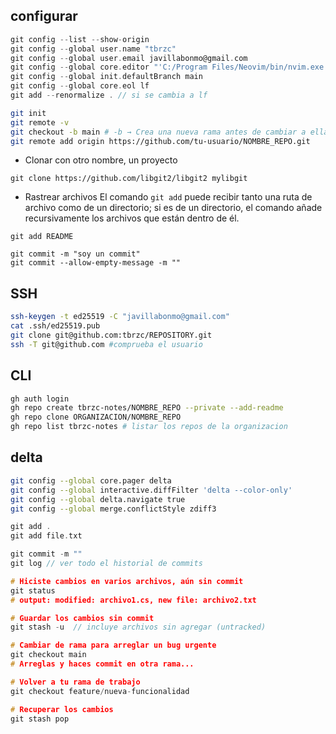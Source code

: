 ## configurar
```c
git config --list --show-origin
git config --global user.name "tbrzc"
git config --global user.email javillabonmo@gmail.com
git config --global core.editor "'C:/Program Files/Neovim/bin/nvim.exe'"
git config --global init.defaultBranch main
git config --global core.eol lf
git add --renormalize . // si se cambia a lf
```
```sh
git init
git remote -v 
git checkout -b main # -b → Crea una nueva rama antes de cambiar a ella.
git remote add origin https://github.com/tu-usuario/NOMBRE_REPO.git
```
- Clonar con otro nombre, un proyecto
```
git clone https://github.com/libgit2/libgit2 mylibgit
```
- Rastrear archivos
El comando `git add` puede recibir tanto una ruta de archivo como de un directorio; si es de un directorio, el comando añade recursivamente los archivos que están dentro de él.
```
git add README
```
```
git commit -m "soy un commit"
git commit --allow-empty-message -m ""
```

## SSH
```sh
ssh-keygen -t ed25519 -C "javillabonmo@gmail.com"
cat .ssh/ed25519.pub
git clone git@github.com:tbrzc/REPOSITORY.git
ssh -T git@github.com #comprueba el usuario
```

## CLI
```sh
gh auth login
gh repo create tbrzc-notes/NOMBRE_REPO --private --add-readme
gh repo clone ORGANIZACION/NOMBRE_REPO
gh repo list tbrzc-notes # listar los repos de la organizacion
```

## delta
```sh
git config --global core.pager delta
git config --global interactive.diffFilter 'delta --color-only'
git config --global delta.navigate true
git config --global merge.conflictStyle zdiff3
```


```c
git add .
git add file.txt

git commit -m ""
git log // ver todo el historial de commits
```

```c
# Hiciste cambios en varios archivos, aún sin commit
git status
# output: modified: archivo1.cs, new file: archivo2.txt

# Guardar los cambios sin commit
git stash -u  // incluye archivos sin agregar (untracked)

# Cambiar de rama para arreglar un bug urgente
git checkout main
# Arreglas y haces commit en otra rama...

# Volver a tu rama de trabajo
git checkout feature/nueva-funcionalidad

# Recuperar los cambios
git stash pop

```